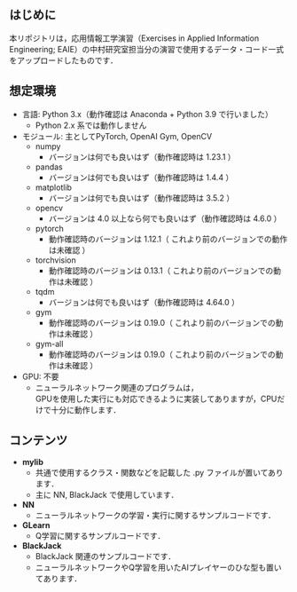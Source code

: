 ## はじめに
本リポジトリは，応用情報工学演習（Exercises in Applied Information Engineering; EAIE）の中村研究室担当分の演習で使用するデータ・コード一式をアップロードしたものです．

## 想定環境
- 言語: Python 3.x（動作確認は Anaconda + Python 3.9 で行いました）
  - Python 2.x 系では動作しません
- モジュール: 主としてPyTorch, OpenAI Gym, OpenCV
  - numpy
    - バージョンは何でも良いはず（動作確認時は 1.23.1 ）
  - pandas
    - バージョンは何でも良いはず（動作確認時は 1.4.4 ）
  - matplotlib
    - バージョンは何でも良いはず（動作確認時は 3.5.2 ）
  - opencv
    - バージョンは 4.0 以上なら何でも良いはず（動作確認時は 4.6.0 ）
  - pytorch
    - 動作確認時のバージョンは 1.12.1（ これより前のバージョンでの動作は未確認 ）
  - torchvision
    - 動作確認時のバージョンは 0.13.1（ これより前のバージョンでの動作は未確認 ）
  - tqdm
    - バージョンは何でも良いはず（動作確認時は 4.64.0 ）
  - gym
    - 動作確認時のバージョンは 0.19.0（ これより前のバージョンでの動作は未確認 ）
  - gym-all
    - 動作確認時のバージョンは 0.19.0（ これより前のバージョンでの動作は未確認 ）
- GPU: 不要
  - ニューラルネットワーク関連のプログラムは，  
  GPUを使用した実行にも対応できるように実装してありますが，CPUだけで十分に動作します．

## コンテンツ
- **mylib**
  - 共通で使用するクラス・関数などを記載した .py ファイルが置いてあります．
  - 主に NN, BlackJack で使用しています．
- **NN**
  - ニューラルネットワークの学習・実行に関するサンプルコードです．
- **GLearn**
  - Q学習に関するサンプルコードです． 
- **BlackJack**
  - BlackJack 関連のサンプルコードです．
  - ニューラルネットワークやQ学習を用いたAIプレイヤーのひな型も置いてあります．
